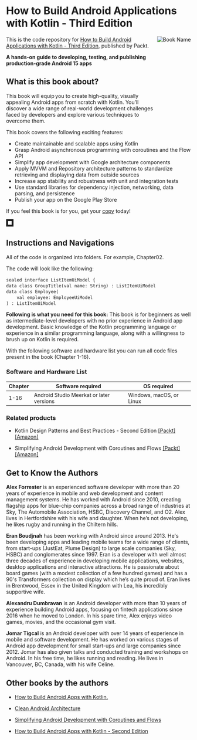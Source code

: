 # How to Build Android Applications with Kotlin - Third Edition

<a href="https://www.packtpub.com/en-us/product/how-to-build-android-applications-with-kotlin-9781835882764"><img src="https://content.packt.com/_/image/original/B30938/cover_image.jpg" alt="Book Name" height="256px" align="right"></a>

This is the code repository for [How to Build Android Applications with Kotlin - Third Edition](https://www.packtpub.com/en-us/product/how-to-build-android-applications-with-kotlin-9781835882764), published by Packt.

**A hands-on guide to developing, testing, and publishing production-grade Android 15 apps**

## What is this book about?
This book will equip you to create high-quality, visually appealing Android apps from scratch with Kotlin. You’ll discover a wide range of real-world development challenges faced by developers and explore various techniques to overcome them.

This book covers the following exciting features:
* Create maintainable and scalable apps using Kotlin
* Grasp Android asynchronous programming with coroutines and the Flow API
* Simplify app development with Google architecture components
* Apply MVVM and Repository architecture patterns to standardize retrieving and displaying data from outside sources
* Increase app stability and robustness with unit and integration tests
* Use standard libraries for dependency injection, networking, data parsing, and persistence
* Publish your app on the Google Play Store

If you feel this book is for you, get your [copy](https://www.amazon.com/Build-Android-Applications-Kotlin-hands/dp/B0DGL2ZN4R) today!

<a href="https://www.packtpub.com/?utm_source=github&utm_medium=banner&utm_campaign=GitHubBanner"><img src="https://raw.githubusercontent.com/PacktPublishing/GitHub/master/GitHub.png" 
alt="https://www.packtpub.com/" border="5" /></a>


## Instructions and Navigations
All of the code is organized into folders. For example, Chapter02.

The code will look like the following:
```
sealed interface ListItemUiModel {
data class GroupTitle(val name: String) : ListItemUiModel
data class Employee(
    val employee: EmployeeUiModel
) : ListItemUiModel
```

**Following is what you need for this book:**
This book is for beginners as well as intermediate-level developers with no prior experience in Android app development. Basic knowledge of the Kotlin programming language or experience in a similar programming language, along with a willingness to brush up on Kotlin is required.

With the following software and hardware list you can run all code files present in the book (Chapter 1-16).

### Software and Hardware List

| Chapter  | Software required                   | OS required                        |
| -------- | ------------------------------------| -----------------------------------|
| 1-16        | Android Studio Meerkat or later versions                     | Windows, macOS, or Linux |


### Related products
* Kotlin Design Patterns and Best Practices - Second Edition [[Packt]](https://www.packtpub.com/product/kotlin-design-patterns-and-best-practices-second-edition/9781801815727?utm_source=github&utm_medium=repository&utm_campaign=9781801815727) [[Amazon]](https://www.amazon.com/dp/1801815720)

* Simplifying Android Development with Coroutines and Flows [[Packt]](https://www.packtpub.com/product/simplifying-android-development-with-coroutines-and-flows/9781801816243?utm_source=github&utm_medium=repository&utm_campaign=9781801816243) [[Amazon]](https://www.amazon.com/dp/B0B25BXKZT)

## Get to Know the Authors
**Alex Forrester** is an experienced software developer with more than 20 years of experience in mobile and web development and content management systems. He has worked with Android since 2010, creating flagship apps for blue-chip companies across a broad range of industries at Sky, The Automobile Association, HSBC, Discovery Channel, and O2. Alex lives in Hertfordshire with his wife and daughter. When he’s not developing, he likes rugby and running in the Chiltern hills.

**Eran Boudjnah** has been working with Android since around 2013. He's been developing apps and leading mobile teams for a wide range of clients, from start-ups (JustEat, Plume Design) to large scale companies (Sky, HSBC) and conglomerates since 1997. Eran is a developer with well almost three decades of experience in developing mobile applications, websites, desktop applications and interactive attractions. He is passionate about board games (with a modest collection of a few hundred games) and has a 90's Transformers collection on display which he’s quite proud of. Eran lives in Brentwood, Essex in the United Kingdom with Lea, his incredibly supportive wife.

**Alexandru Dumbravan** is an Android developer with more than 10 years of experience building Android apps, focusing on fintech applications since 2016 when he moved to London. In his spare time, Alex enjoys video games, movies, and the occasional gym visit.

**Jomar Tigcal** is an Android developer with over 14 years of experience in mobile and software development. He has worked on various stages of Android app development for small start-ups and large companies since 2012. Jomar has also given talks and conducted training and workshops on Android. In his free time, he likes running and reading. He lives in Vancouver, BC, Canada, with his wife Celine.

## Other books by the authors
* [How to Build Android Apps with Kotlin.](https://www.packtpub.com/product/how-to-build-android-apps-with-kotlin/9781838984113?utm_source=github&utm_medium=repository&utm_campaign=9781838984113)

* [Clean Android Architecture](https://www.packtpub.com/product/clean-android-architecture/9781803234588?utm_source=github&utm_medium=repository&utm_campaign=9781803234588)

* [Simplifying Android Development with Coroutines and Flows](https://www.packtpub.com/product/simplifying-android-development-with-coroutines-and-flows/9781801816243?utm_source=github&utm_medium=repository&utm_campaign=9781801816243)

* [How to Build Android Apps with Kotlin - Second Edition](https://www.packtpub.com/product/how-to-build-android-apps-with-kotlin-second-edition/9781837634934?utm_source=github&utm_medium=repository&utm_campaign=9781803235851)
